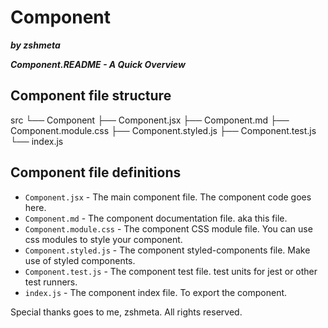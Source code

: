 
# Component

***by zshmeta***

***Component.README - A Quick Overview***

## Component file structure

src
└── Component
    ├── Component.jsx
    ├── Component.md
    ├── Component.module.css
    ├── Component.styled.js
    ├── Component.test.js
    └── index.js

## Component file definitions

- `Component.jsx` - The main component file. The component code goes here.
- `Component.md` - The component documentation file. aka this file.
- `Component.module.css` - The component CSS module file. You can use css modules to style your component.
- `Component.styled.js` - The component styled-components file. Make use of styled components.
- `Component.test.js` - The component test file. test units for jest or other test runners.
- `index.js` - The component index file. To export the component.

Special thanks goes to me, zshmeta. All rights reserved.
